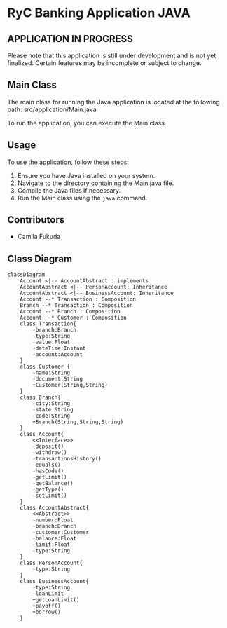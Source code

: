 # RyC Banking Application JAVA

## APPLICATION IN PROGRESS
Please note that this application is still under development and is not yet finalized. Certain features may be incomplete or subject to change.


## Main Class
The main class for running the Java application is located at the following path:
src/application/Main.java

To run the application, you can execute the Main class.

## Usage
To use the application, follow these steps:
1. Ensure you have Java installed on your system.
2. Navigate to the directory containing the Main.java file.
3. Compile the Java files if necessary.
4. Run the Main class using the `java` command.

## Contributors
- Camila Fukuda

## Class Diagram
```mermaid
classDiagram
    Account <|-- AccountAbstract : implements
    AccountAbstract <|-- PersonAccount: Inheritance
    AccountAbstract <|-- BusinessAccount: Inheritance
    Account --* Transaction : Composition
    Branch --* Transaction : Composition
    Account --* Branch : Composition
    Account --* Customer : Composition
    class Transaction{
        -branch:Branch
        -type:String
        -value:Float
        -dateTime:Instant
        -account:Account
    }
    class Customer {
        -name:String
        -document:String
        +Customer(String,String)
    }
    class Branch{
        -city:String
        -state:String
        -code:String
        +Branch(String,String,String)
    }
    class Account{
        <<Interface>>
        -deposit()
        -withdraw()
        -transactionsHistory()
        -equals()
        -hasCode()
        -getLimit()
        -getBalance()
        -getType()
        -setLimit()
    }
    class AccountAbstract{
        <<Abstract>>
        -number:Float
        -branch:Branch
        -customer:Customer
        -balance:Float
        -limit:Float
        -type:String
    }
    class PersonAccount{
        -type:String
    }
    class BusinessAccount{
        -type:String
        -loanLimit
        +getLoanLimit()
        +payoff()
        +borrow()
    }
```
